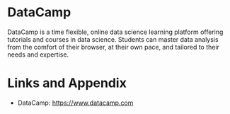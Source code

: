 # DataCamp

DataCamp is a time flexible, online data science learning platform offering tutorials and courses in data science. Students can master data analysis from the comfort of their browser, at their own pace, and tailored to their needs and expertise.

Links and Appendix
========================================================

- DataCamp: https://www.datacamp.com

